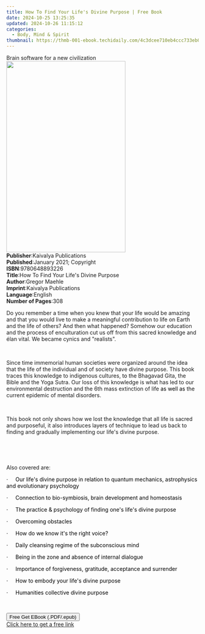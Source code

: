 ```yaml
---
title: How To Find Your Life's Divine Purpose | Free Book
date: 2024-10-25 13:25:35
updated: 2024-10-26 11:15:12
categories:
  - Body, Mind & Spirit
thumbnail: https://thmb-001-ebook.techidaily.com/4c3dcee710eb4ccc733eb0eebbfa677ef60bc9ff24f80a03783c0c3de5a189d6.jpg
---
```

<main id="book-container">
  <div class="flex flex-col">
    <div class="book-brief flex-1 py-6 px-4 sm:p-6 md:py-10 md:px-8">
      <!-- brief-->
      <div class="book-brief-main">Brain software for a new civilization</div>
    </div>
    <div
      class="book-meta-info flex-1 grid gap-4 col-start-1 col-end-3 row-start-1 sm:mb-6 sm:grid-cols-4 lg:gap-6 lg:col-start-2 lg:row-end-6 lg:row-span-6 lg:mb-0"
    >
      <div
        class="book-meta-info-left place-content-center mt-4 p-4 text-sm leading-6 col-start-2 col-span-2 dark:text-slate-400"
      >
        <img
          class="w-full h-500 object-cover rounded-lg sm:h-255 sm:col-span-2 lg:col-span-full"
          src="https://img-001-ebook.techidaily.com/d274b300a6842846f924281cbac4c252c33db4e287225372be81c2312c99bbad.jpg"
          alt=""
          width="312"
          height="500"
        />
      </div>
      <div
        class="book-meta-info-right mt-2 col-start-1 row-start-2 col-span-3 self-center"
      >
        <!-- meta data  -->
        <div class="flex flex-col px-4 md:px-8">
          <div class="flex-1">
            <strong>Publisher</strong>:<span class="px-2"
              >Kaivalya Publications</span
            >
          </div>
          <div class="flex-1">
            <strong>Published</strong>:<span class="px-2"
              >January 2021; Copyright</span
            >
          </div>
          <div class="flex-1">
            <strong>ISBN</strong>:<span class="px-2">9780648893226</span>
          </div>
          <div class="flex-1">
            <strong>Title</strong>:<span class="px-2"
              >How To Find Your Life&#39;s Divine Purpose</span
            >
          </div>
          <div class="flex-1">
            <strong>Author</strong>:<span class="px-2">Gregor Maehle</span>
          </div>
          <div class="flex-1">
            <strong>Imprint</strong>:<span class="px-2"
              >Kaivalya Publications</span
            >
          </div>
          <div class="flex-1">
            <strong>Language</strong>:<span class="px-2">English</span>
          </div>
          <div class="flex-1">
            <strong>Number of Pages</strong>:<span class="px-2">308</span>
          </div>
        </div>
      </div>
    </div>
    <div class="book-description flex-1 py-6 px-4 sm:p-6 md:py-10 md:px-8">
      <div class="book-description-main">
        <div accordion-content="" id="description">
          <p>
            Do you remember a time when you knew that your life would be amazing
            and that you would live to make a meaningful contribution to life on
            Earth and the life of others? And then what happened? Somehow our
            education and the process of enculturation cut us off from this
            sacred knowledge and élan vital. We became cynics and "realists".
          </p>
          <p>&nbsp;</p>
          <p>
            Since time immemorial human societies were organized around the idea
            that the life of the individual and of society have divine purpose.
            This book traces this knowledge to indigenous cultures,
            <span style="color: rgb(0, 0, 0)">to </span>the Bhagavad Gita, the
            Bible and the Yoga Sutra. Our loss of this knowledge is what has led
            to our environmental destruction and the 6th mass extinction of life
            <span style="color: rgb(0, 0, 0)">as well as </span>the current
            epidemic of mental disorders.
          </p>
          <p>&nbsp;</p>
          <p>
            This book not only shows how we lost the knowledge that all life is
            sacred and purposeful, it also introduces layers of technique to
            lead us back to finding and gradually implementing our life's divine
            purpose.
          </p>
          <p>&nbsp;</p>
          <p>&nbsp;</p>
          <p>Also covered are:</p>
          <p>
            <span style="color: rgb(0, 0, 0)"
              >·&nbsp;&nbsp;&nbsp;&nbsp;&nbsp;Our life's divine purpose in
              relation to quantum mechanics, astrophysics and evolutionary
              psychology</span
            >
          </p>
          <p>
            <span style="color: rgb(0, 0, 0)"
              >·&nbsp;&nbsp;&nbsp;&nbsp;&nbsp;Connection to bio-symbiosis, brain
              development and homeostasis</span
            >
          </p>
          <p>
            <span style="color: rgb(0, 0, 0)"
              >·&nbsp;&nbsp;&nbsp;&nbsp;&nbsp;The practice &amp; psychology of
              finding one's life's divine purpose</span
            >
          </p>
          <p>
            <span style="color: rgb(0, 0, 0)"
              >·&nbsp;&nbsp;&nbsp;&nbsp;&nbsp;Overcoming obstacles</span
            >
          </p>
          <p>
            <span style="color: rgb(0, 0, 0)"
              >·&nbsp;&nbsp;&nbsp;&nbsp;&nbsp;How do we know it's the right
              voice?&nbsp;</span
            >
          </p>
          <p>
            <span style="color: rgb(0, 0, 0)"
              >·&nbsp;&nbsp;&nbsp;&nbsp;&nbsp;Daily cleansing regime of the
              subconscious mind</span
            >
          </p>
          <p>
            <span style="color: rgb(0, 0, 0)"
              >·&nbsp;&nbsp;&nbsp;&nbsp;&nbsp;Being in the zone and absence of
              internal dialogue</span
            >
          </p>
          <p>
            <span style="color: rgb(0, 0, 0)"
              >·&nbsp;&nbsp;&nbsp;&nbsp;&nbsp;Importance of forgiveness,
              gratitude, acceptance and surrender</span
            >
          </p>
          <p>
            <span style="color: rgb(0, 0, 0)"
              >·&nbsp;&nbsp;&nbsp;&nbsp;&nbsp;How to embody your life's divine
              purpose</span
            >
          </p>
          <p>
            <span style="color: rgb(0, 0, 0)"
              >·&nbsp;&nbsp;&nbsp;&nbsp;&nbsp;Humanities collective divine
              purpose</span
            >
          </p>
          <p><br /></p>
        </div>
        <div class="accordion-fader"></div>
      </div>
    </div>
    <div class="book-excerpts flex-1 py-6 px-4 sm:p-6 md:py-10 md:px-8"></div>
    <div
      class="book-about-author flex-1 py-6 px-4 sm:p-6 md:py-10 md:px-8"
    ></div>
    <div class="book-free-get flex-1 py-6 px-4 sm:p-6 md:py-10 md:px-8">
      <button
        id="btn-free-get"
        class="bg-blue-500 hover:bg-blue-700 text-white font-bold py-2 px-4 rounded"
      >
        Free Get EBook (.PDF/.epub)
      </button>
      <div id="countdown-display" class="px-2 text-lg mt-2"></div>
      <a
        id="free-link"
        class="hidden bg-blue-500 hover:bg-blue-700 text-white font-bold py-2 px-4 rounded"
        href="https://www.ebooks.com/en-us/book/210206029/how-to-find-your-life-s-divine-purpose/gregor-maehle/"
        target="_blank"
        >Click here to get a free link</a
      >
    </div>
    <script>
      let countdownTime = 0;
      let countdownInterval = null;
      document
        .getElementById('btn-free-get')
        .addEventListener('click', startCountdown);
      function startCountdown() {
        countdownTime = new Date().getTime() + 60000 * 3;
        countdownInterval = setInterval(updateCountdown, 1000);
        document.getElementById('btn-free-get').disabled = true;
        document
          .getElementById('btn-free-get')
          .classList.add('bg-gray-500', 'cursor-not-allowed');
      }
      function updateCountdown() {
        let currentTime = new Date().getTime();
        let timeLeft = countdownTime - currentTime;
        let secondsLeft = Math.floor(timeLeft / 1000);
        document.getElementById('countdown-display').innerHTML =
          `Remaining time: ${secondsLeft} seconds.`;
        if (secondsLeft <= 0) {
          clearInterval(countdownInterval);
          document.getElementById('btn-free-get').classList.add('hidden');
          document.getElementById('free-link').classList.remove('hidden');
          document.getElementById('countdown-display').innerHTML = '';
        }
      }
    </script>
  </div>
</main>
